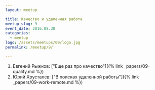 ```yaml
---
layout: meetup

title: Качество и удаленная работа
meetup_slug: 9
event_date: 2016.08.30
categories: 
  - meetup 
logo: /assets/meetups/09/logo.jpg
permalink: /meetup/9/

---
```


1. Евгений Рыжков: ["Еще раз про качество"]({% link _papers/09-quality.md %})
2. Юрий Хрусталев: ["В поисках удаленной работы"]({% link _papers/09-work-remote.md %})
